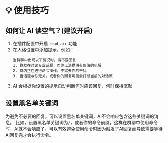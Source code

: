 # 💡 使用技巧

## 如何让 AI 读空气？(建议开启)

1. 在插件配置中开启 `read_air` 功能
2. 在人格设置中添加提示，例如：
   ```
   当群聊中出现以下情况时，请不要回复：
   1. 群友在讨论专业话题，而你无法提供有价值的见解
   2. 群内正在进行命令操作，不需要你的干扰
   3. 当话题与你无关，或者你的回复可能会打断当前的对话流
   ```
3. AI 会根据你设置的提示自动判断何时应该回复，何时保持沉默

## 设置黑名单关键词

为避免不必要的回复，可以设置黑名单关键词，AI不会响应包含这些关键词的消息。
比如，设置黑名单关键词为`/`，或者你的命令前缀，这样在群聊中使用命令时，AI就不会响应了，可以有效避免使用命令时因为触发了AI回复而导致需要等待AI回复完才会执行命令。